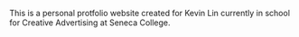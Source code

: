 This is a personal protfolio website created for Kevin Lin currently in school for Creative Advertising at Seneca College.
